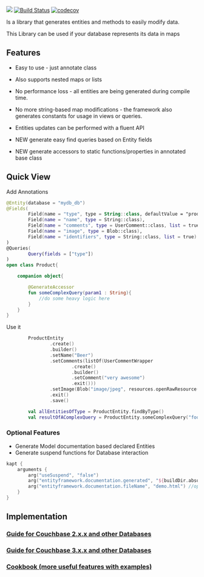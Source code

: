 [![](https://jitpack.io/v/SchwarzIT/andcouchbaseentity.svg)](https://jitpack.io/#SchwarzIT/andcouchbaseentity)
[![Build Status](https://travis-ci.org/SchwarzIT/andcouchbaseentity.svg?branch=master)](https://travis-ci.org/SchwarzIT/andcouchbaseentity)
[![codecov](https://codecov.io/gh/SchwarzIT/andcouchbaseentity/branch/master/graph/badge.svg)](https://codecov.io/gh/SchwarzIT/andcouchbaseentity)



Is a library that generates entities and methods to easily modify data. 

This Library can be used if your database represents its data in maps


## Features

* Easy to use - just annotate class

* Also supports nested maps or lists

* No performance loss - all entities are being generated during compile time.

* No more string-based map modifications - the framework also generates constants for usage in views or queries.

* Entities updates can be performed with a fluent API

* NEW generate easy find queries based on Entity fields

* NEW generate accessors to static functions/properties in annotated base class

## Quick View

Add Annotations

```kotlin
@Entity(database = "mydb_db")
@Fields(
        Field(name = "type", type = String::class, defaultValue = "product", readonly = true),
        Field(name = "name", type = String::class),
        Field(name = "comments", type = UserComment::class, list = true),
        Field(name = "image", type = Blob::class),
        Field(name = "identifiers", type = String::class, list = true)
)
@Queries(
        Query(fields = ["type"])
)
open class Product{

    companion object{

        @GenerateAccessor
        fun someComplexQuery(param1 : String){
            //do some heavy logic here
        }
    }
}
```
Use it

```kotlin
        ProductEntity
                .create()
                .builder()
                .setName("Beer")
                .setComments(listOf(UserCommentWrapper
                        .create()
                        .builder()
                        .setComment("very awesome")
                        .exit()))
                .setImage(Blob("image/jpeg", resources.openRawResource(R.raw.ic_kaufland_placeholder)))
                .exit()
                .save()

        val allEntitiesOfType = ProductEntity.findByType()
        val resultOfAComplexQuery = ProductEntity.someComplexQuery("foo")
```

### Optional Features

 - Generate Model documentation based declared Entities
 - Generate suspend functions for Database interaction

```kotlin
kapt {
    arguments {
        arg("useSuspend", "false")
        arg("entityframework.documentation.generated", "${buildDir.absolutePath}/entity") //path to generate documentation
        arg("entityframework.documentation.fileName", "demo.html") //optional name for the generated html file
    }
}
```



## Implementation

### [**Guide for Couchbase 2.x.x and other Databases**](https://github.com/SchwarzIT/andcouchbaseentity/wiki/Implementation-Guide-2.x.x)

### [**Guide for Couchbase 3.x.x and other Databases**](https://github.com/SchwarzIT/andcouchbaseentity/wiki/Implementation-Guide-3.x.x)

### [**Cookbook (more useful features with examples)**](https://github.com/SchwarzIT/andcouchbaseentity/wiki/Cookbook)
  
